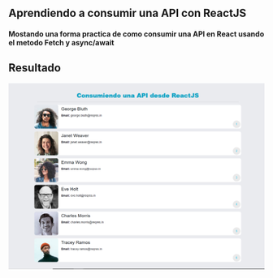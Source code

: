 ## Aprendiendo a consumir una API con ReactJS

#### Mostando una forma practica de como consumir una API en React usando el metodo Fetch y async/await

## Resultado

![](https://raw.githubusercontent.com/urian121/imagenes-proyectos-github/master/portada-consumiendo-api-con-react-y-fetch.PNG)
